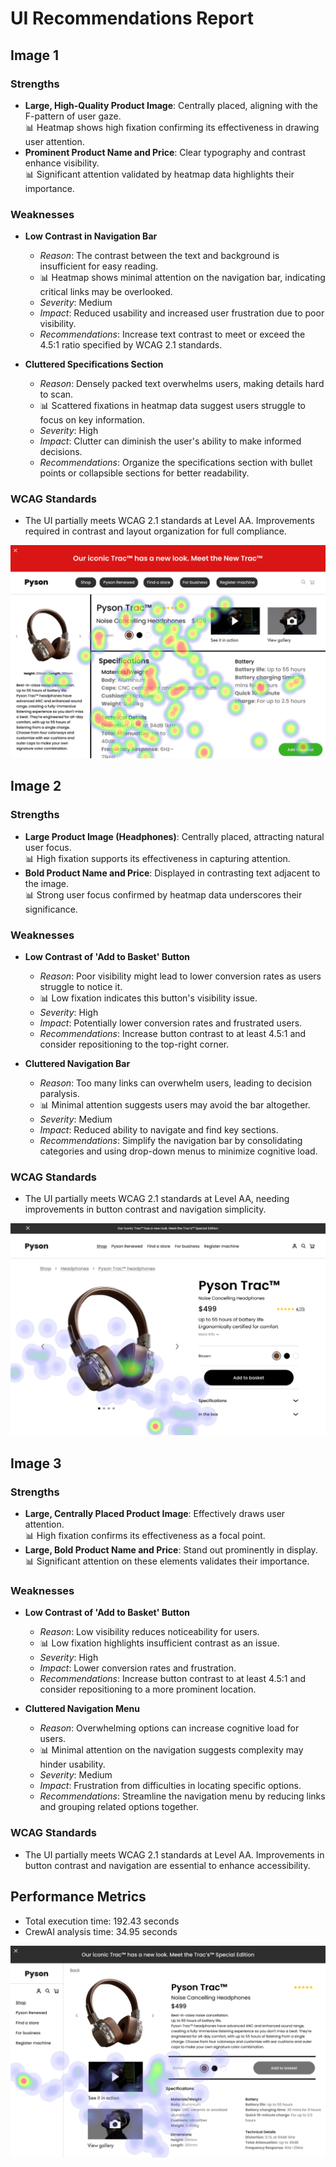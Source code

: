 # UI Recommendations Report

## Image 1

### Strengths
- **Large, High-Quality Product Image**: Centrally placed, aligning with the F-pattern of user gaze.  
  📊 Heatmap shows high fixation confirming its effectiveness in drawing user attention.
- **Prominent Product Name and Price**: Clear typography and contrast enhance visibility.  
  📊 Significant attention validated by heatmap data highlights their importance.

### Weaknesses
- **Low Contrast in Navigation Bar**  
  - *Reason*: The contrast between the text and background is insufficient for easy reading.  
  - 📊 Heatmap shows minimal attention on the navigation bar, indicating critical links may be overlooked.  
  - *Severity*: Medium  
  - *Impact*: Reduced usability and increased user frustration due to poor visibility.  
  - *Recommendations*: Increase text contrast to meet or exceed the 4.5:1 ratio specified by WCAG 2.1 standards.

- **Cluttered Specifications Section**  
  - *Reason*: Densely packed text overwhelms users, making details hard to scan.  
  - 📊 Scattered fixations in heatmap data suggest users struggle to focus on key information.  
  - *Severity*: High  
  - *Impact*: Clutter can diminish the user's ability to make informed decisions.  
  - *Recommendations*: Organize the specifications section with bullet points or collapsible sections for better readability.

### WCAG Standards
- The UI partially meets WCAG 2.1 standards at Level AA. Improvements required in contrast and layout organization for full compliance.

![Image 1](heatmaps/p14-1.png)

## Image 2

### Strengths
- **Large Product Image (Headphones)**: Centrally placed, attracting natural user focus.  
  📊 High fixation supports its effectiveness in capturing attention.
- **Bold Product Name and Price**: Displayed in contrasting text adjacent to the image.  
  📊 Strong user focus confirmed by heatmap data underscores their significance.

### Weaknesses
- **Low Contrast of 'Add to Basket' Button**  
  - *Reason*: Poor visibility might lead to lower conversion rates as users struggle to notice it.  
  - 📊 Low fixation indicates this button's visibility issue.  
  - *Severity*: High  
  - *Impact*: Potentially lower conversion rates and frustrated users.  
  - *Recommendations*: Increase button contrast to at least 4.5:1 and consider repositioning to the top-right corner.

- **Cluttered Navigation Bar**  
  - *Reason*: Too many links can overwhelm users, leading to decision paralysis.  
  - 📊 Minimal attention suggests users may avoid the bar altogether.  
  - *Severity*: Medium  
  - *Impact*: Reduced ability to navigate and find key sections.  
  - *Recommendations*: Simplify the navigation bar by consolidating categories and using drop-down menus to minimize cognitive load.

### WCAG Standards
- The UI partially meets WCAG 2.1 standards at Level AA, needing improvements in button contrast and navigation simplicity.

![Image 2](heatmaps/p14-2.png)

## Image 3

### Strengths
- **Large, Centrally Placed Product Image**: Effectively draws user attention.  
  📊 High fixation confirms its effectiveness as a focal point.
- **Large, Bold Product Name and Price**: Stand out prominently in display.  
  📊 Significant attention on these elements validates their importance.

### Weaknesses
- **Low Contrast of 'Add to Basket' Button**  
  - *Reason*: Low visibility reduces noticeability for users.  
  - 📊 Low fixation highlights insufficient contrast as an issue.  
  - *Severity*: High  
  - *Impact*: Lower conversion rates and frustration.  
  - *Recommendations*: Increase button contrast to at least 4.5:1 and consider repositioning to a more prominent location.

- **Cluttered Navigation Menu**  
  - *Reason*: Overwhelming options can increase cognitive load for users.  
  - 📊 Minimal attention on the navigation suggests complexity may hinder usability.  
  - *Severity*: Medium  
  - *Impact*: Frustration from difficulties in locating specific options.  
  - *Recommendations*: Streamline the navigation menu by reducing links and grouping related options together.

### WCAG Standards
- The UI partially meets WCAG 2.1 standards at Level AA. Improvements in button contrast and navigation are essential to enhance accessibility.

## Performance Metrics
- Total execution time: 192.43 seconds
- CrewAI analysis time: 34.95 seconds

![Image 3](heatmaps/p14-3.png)

